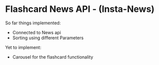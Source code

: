 # Flashcard News API - (Insta-News)

So far things implemented:
- Connected to News api
- Sorting using different Parameters

Yet to implement:
- Carousel for the flashcard functionality
